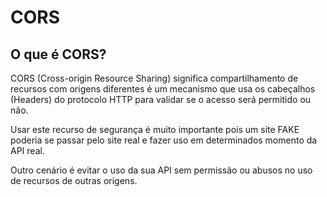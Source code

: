 # CORS

## O que é CORS?

CORS (Cross-origin Resource Sharing) significa compartilhamento de recursos com origens diferentes é um mecanismo que usa os cabeçalhos (Headers) do protocolo HTTP para validar se o acesso será permitido ou não.

Usar este recurso de segurança é muito importante pois um site FAKE poderia se passar pelo site real e fazer uso em determinados momento da API real.

Outro cenário é evitar o uso da sua API sem permissão ou abusos no uso de recursos de outras origens.
